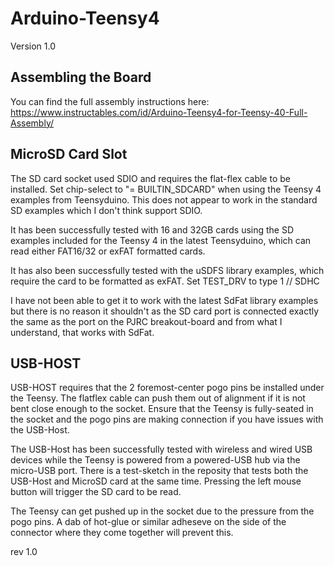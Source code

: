 # Arduino-Teensy4
Version 1.0

Assembling the Board
--------------------

You can find the full assembly instructions here:  https://www.instructables.com/id/Arduino-Teensy4-for-Teensy-40-Full-Assembly/

MicroSD Card Slot
-----------------
The SD card socket used SDIO and requires the flat-flex cable to be installed.  Set chip-select to "= BUILTIN_SDCARD" when using the Teensy 4 examples from Teensyduino.  This does not appear to work in the standard SD examples which I don't think support SDIO.

It has been successfully tested with 16 and 32GB cards using the SD examples included for the Teensy 4 in the latest Teensyduino, which can read either FAT16/32 or exFAT formatted cards.

It has also been successfully tested with the uSDFS library examples, which require the card to be formatted as exFAT.  Set TEST_DRV to type 1 // SDHC

I have not been able to get it to work with the latest SdFat library examples but there is no reason it shouldn't as the SD card port is connected exactly the same as the port on the PJRC breakout-board and from what I understand, that works with SdFat.

USB-HOST
--------
USB-HOST requires that the 2 foremost-center pogo pins be installed under the Teensy.  The flatflex cable can push them out of alignment if it is not bent close enough to the socket.  Ensure that the Teensy is fully-seated in the socket and the pogo pins are making connection if you have issues with the USB-Host.

The USB-Host has been successfully tested with wireless and wired USB devices while the Teensy is powered from a powered-USB hub via the micro-USB port.  There is a test-sketch in the reposity that tests both the USB-Host and MicroSD card at the same time.  Pressing the left mouse button will trigger the SD card to be read.

The Teensy can get pushed up in the socket due to the pressure from the pogo pins.  A dab of hot-glue or similar adheseve on the side of the connector where they come together will prevent this.

rev 1.0
